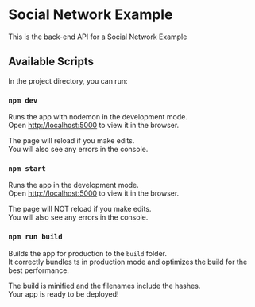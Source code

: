 # Social Network Example

This is the back-end API for a Social Network Example

## Available Scripts

In the project directory, you can run:

### `npm dev`

Runs the app with nodemon in the development mode.\
Open [http://localhost:5000](http://localhost:5000) to view it in the browser.

The page will reload if you make edits.\
You will also see any errors in the console.

### `npm start`

Runs the app in the development mode.\
Open [http://localhost:5000](http://localhost:5000) to view it in the browser.

The page will NOT reload if you make edits.\
You will also see any errors in the console.

### `npm run build`

Builds the app for production to the `build` folder.\
It correctly bundles ts in production mode and optimizes the build for the best performance.

The build is minified and the filenames include the hashes.\
Your app is ready to be deployed!
